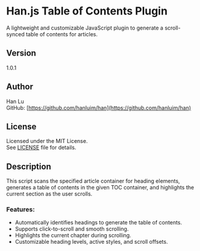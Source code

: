 # Han.js Table of Contents Plugin

A lightweight and customizable JavaScript plugin to generate a scroll-synced table of contents for articles.

## Version
1.0.1

## Author
Han Lu  
GitHub: [https://github.com/hanluim/han](https://github.com/hanluim/han)

## License
Licensed under the MIT License.  
See [LICENSE](https://github.com/hanluim/han/blob/main/LICENSE) file for details.

## Description
This script scans the specified article container for heading elements, generates a table of contents in the given TOC container, and highlights the current section as the user scrolls.

### Features:
- Automatically identifies headings to generate the table of contents.
- Supports click-to-scroll and smooth scrolling.
- Highlights the current chapter during scrolling.
- Customizable heading levels, active styles, and scroll offsets.
